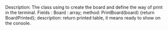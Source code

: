 Description: The class using to create the board and define the way of print in the terminal.
Fields : 
Board : array;
method:
PrintBoard(board)
{return BoardPrinted};
description: return printed table, it means ready to show on the console.

